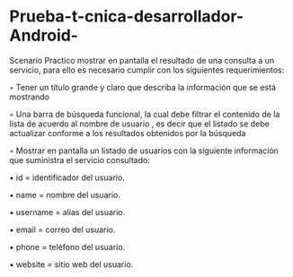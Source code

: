 # Prueba-t-cnica-desarrollador-Android-


Scenario Practico
mostrar en pantalla el resultado de una consulta a un servicio, para ello es necesario cumplir con los siguientes requerimientos:

◦ Tener un título grande y claro que describa la información que se está mostrando

◦ Una barra de búsqueda funcional, la cual debe filtrar el contenido de la lista de acuerdo al nombre de usuario , es decir que el listado se debe actualizar conforme a los resultados obtenidos por la búsqueda

◦ Mostrar en pantalla un listado de usuarios con la siguiente información que suministra el servicio consultado:

▪ id = identificador del usuario.

▪ name = nombre del usuario.

▪ username = alias del usuario.

▪ email = correo del usuario.

▪ phone = teléfono del usuario.

▪ website = sitio web del usuario.


